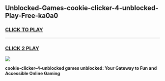
## Unblocked-Games-cookie-clicker-4-unblocked-Play-Free-ka0a0
<h3>
<a href="https://premium76.site?title=cookie-clicker-4-unblocked&ref=23A">CLICK TO PLAY</a></h3>
<hr>

<h3>
<a href="https://premium76.site?title=cookie-clicker-4-unblocked&ref=23A">CLICK 2 PLAY</a>
  
</h3>

<a href="https://premium76.site?title=cookie-clicker-4-unblocked&ref=23A"><img src="https://clearcache.store/games.png"></a>


**cookie-clicker-4-unblocked games unblocked: Your Gateway to Fun and Accessible Online Gaming**
